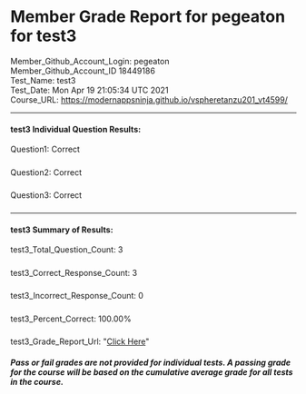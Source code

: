 # Member Grade Report for pegeaton for test3  
   
Member_Github_Account_Login: pegeaton  
Member_Github_Account_ID 18449186  
Test_Name: test3  
Test_Date: Mon Apr 19 21:05:34 UTC 2021  
Course_URL: https://modernappsninja.github.io/vspheretanzu201_vt4599/  
   
---  
#### test3 Individual Question Results:  
Question1: Correct  
#####  
Question2: Correct  
#####  
Question3: Correct  
#####  
---  
#### test3 Summary of Results:  
test3_Total_Question_Count: 3  
#####  
test3_Correct_Response_Count: 3  
#####  
test3_Incorrect_Response_Count: 0  
#####  
test3_Percent_Correct: 100.00%  
#####  
test3_Grade_Report_Url: "[Click Here](https://github.com/modernappsninjas/pegeaton/blob/main/static/userdata/courses/vspheretanzu201_vt4599/grade_report.pr97.test3.md)"
##### Pass or fail grades are not provided for individual tests. A passing grade for the course will be based on the cumulative average grade for all tests in the course.  

